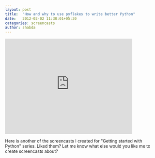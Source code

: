 ```yaml
---
layout: post
title:  "How and why to use pyflakes to write better Python"
date:   2012-02-02 11:30:01+05:30
categories: screencasts
author: shabda
---
```

<iframe width="420" height="315" src="http://www.youtube.com/embed/N_Kz4Iu5E7U" frameborder="0" allowfullscreen></iframe>

Here is another of the screencasts I created for "Getting started with Python" series. Liked them? Let me know what else would you like me to create screencasts about?


